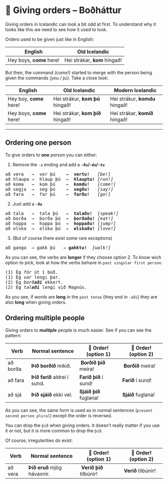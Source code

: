 # 👮 Giving orders – Boðháttur
Giving orders in Icelandic can look a bit odd at first. To understand why it looks like this we need to see how it used to look.

Orders used to be given just like in English:

| English | Old Icelandic |
| --- | --- |
| Hey boys, **come** here! | Hei strákar, **kom** hingað! |

But then, the command *(come!)* started to merge with the person being given the commands *(you / `þú`)*. Take a close look:

| English | Old Icelandic | Modern Icelandic |
| --- | --- | --- |
| Hey boy, **come** here! | Hei strákur, **kom þú** hingað! | Hei strákur, **komdu** hingað! |
| Hey boys, **come** here! | Hei strákar, **kom þið** hingað! | Hei strákar, **komið** hingað! |

---

## Ordering one person

To give orders to **one** person you can either:

1. Remove the `-a` ending and add a **`-ðu`/`-du`/`-tu`**
<pre>
að vera   →  ver þú    →  <b>vertu!</b>   <i>[be!]</i>
að hlaupa →  hlaup þú  →  <b>hlauptu!</b> <i>[run!]</i>
að koma   →  kom þú    →  <b>komdu!</b>   <i>[come!]</i>
að segja  →  seg þú    →  <b>segðu!</b>   <i>[say!]</i>
að fara   →  far þú    →  <b>farðu!</b>   <i>[go!]</i>
</pre>
2. Just add a **`-ðu`**
<pre>
að tala   →  tala þú   →  <b>talaðu!</b>  <i>[speak!]</i>
að borða  →  borða þú  →  <b>borðaðu!</b> <i>[eat!]</i>
að hoppa  →  hoppa þú  →  <b>hoppaðu!</b> <i>[jump!]</i>
að elska  →  elska þú  →  <b>elskaðu!</b> <i>[love!]</i>
</pre>
3. (But of course there exist some rare exceptions)
<pre>
að ganga  → gakk þú   → <b>gakktu!</b>  <i>[walk!]</i>
</pre>

As you can see, the verbs are **longer** if they choose option 2. To know wich option to pick, look at how the verbs behave in `past singular first person`:

<pre>
(1) Ég <i>fór</i> út í búð.
(1) Ég <i>var</i> lengi þar.
(2) Ég <i>borð<b>aði</b></i> ekkert.
(2) Ég <i>tal<b>aði</b></i> lengi við Magnús.
</pre>

As you see, if words are **long** in the `past tense` (they end in `-aði`) they are also **long** when giving orders.

## Ordering multiple people

<!-- Note: Þetta ætti að koma miklu seinna í kennslunni -->

Giving orders to **multiple** people is much easier. See if you can see the pattern:

| Verb | Normal sentence | 👮 Order! (option 1) | 👮 Order! (option 2) |
| --- | --- | --- | --- |
| að borða | **Þið borðið** mikið. | **Borðið þið** meira! | **Borðið** meira! |
| að fara | **Þið farið** aldrei í sund. | **Farið þið** í sund! | **Farið** í sund! |
| að sjá | **Þið sjáið** ekki vel. | **Sjáið þið** fuglana! | **Sjáið** fuglana! |

As you can see, the same form is used as in normal sentences (`present second person plural`) except the order is reversed.

You can drop the `þið` when giving orders. It doesn't really matter if you use it or not, but it is more common to drop the `þið`.

Of course, irregularities do exist:

| Verb | Normal sentence | 👮 Order! (option 1) | 👮 Order! (option 2) |
| --- | --- | --- | --- |
| að vera | **Þið eruð** mjög hávaxnir. | **Verið þið** tilbúnir! | **Verið** tilbúnir! |



<!--

Ohh, kemur í ljós að þetta er alls ekki jafn einfalt og ég hélt.
T.d.:
Ekki gera þetta!
Gerðu þetta ekki!
Þú mátt ekki borða þetta.
Ekki borða þetta!


## Giving orders to *not* do something

These complicated rules above only apply when you're giving orders to **do** something.

When giving orders to **not do** something, things are easier, you just add an `ekki` *(not)* before them. `Ekki` means "not" or "do not". 

It's the same whether you're speaking to one or many people.

| Do | Don't |
| --- | --- |
| **Borðaðu** grænmetið þitt! | **Ekki borða** nammið! |

-->